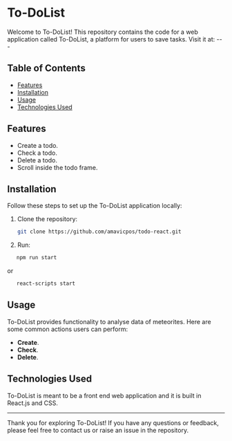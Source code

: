 # To-DoList

Welcome to To-DoList! This repository contains the code for a web application called To-DoList, a platform for users to save tasks. Visit it at: ---

## Table of Contents

- [Features](#features)
- [Installation](#installation)
- [Usage](#usage)
- [Technologies Used](#technologies-used)

## Features

- Create a todo.
- Check a todo.
- Delete a todo.
- Scroll inside the todo frame.

## Installation

Follow these steps to set up the To-DoList application locally:

1. Clone the repository:

   ```bash
   git clone https://github.com/amavicpos/todo-react.git
   ```

2. Run:
  ```bash
     npm run start
  ```
or
  ```bash
     react-scripts start
  ```

## Usage

To-DoList provides functionality to analyse data of meteorites. Here are some common actions users can perform:

- **Create**.
- **Check**.
- **Delete**.

## Technologies Used

To-DoList is meant to be a front end web application and it is built in React.js and CSS.

---

Thank you for exploring To-DoList! If you have any questions or feedback, please feel free to contact us or raise an issue in the repository.
